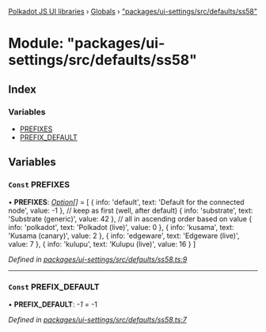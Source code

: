 [Polkadot JS UI libraries](../README.md) › [Globals](../globals.md) › ["packages/ui-settings/src/defaults/ss58"](_packages_ui_settings_src_defaults_ss58_.md)

# Module: "packages/ui-settings/src/defaults/ss58"

## Index

### Variables

* [PREFIXES](_packages_ui_settings_src_defaults_ss58_.md#const-prefixes)
* [PREFIX_DEFAULT](_packages_ui_settings_src_defaults_ss58_.md#const-prefix_default)

## Variables

### `Const` PREFIXES

• **PREFIXES**: *[Option](_packages_ui_settings_src_types_.md#option)[]* = [
  {
    info: 'default',
    text: 'Default for the connected node',
    value: -1
  },
  // keep as first (well, after default)
  {
    info: 'substrate',
    text: 'Substrate (generic)',
    value: 42
  },
  // all in ascending order based on value
  {
    info: 'polkadot',
    text: 'Polkadot (live)',
    value: 0
  },
  {
    info: 'kusama',
    text: 'Kusama (canary)',
    value: 2
  },
  {
    info: 'edgeware',
    text: 'Edgeware (live)',
    value: 7
  },
  {
    info: 'kulupu',
    text: 'Kulupu (live)',
    value: 16
  }
]

*Defined in [packages/ui-settings/src/defaults/ss58.ts:9](https://github.com/polkadot-js/ui/blob/ccfa7307/packages/ui-settings/src/defaults/ss58.ts#L9)*

___

### `Const` PREFIX_DEFAULT

• **PREFIX_DEFAULT**: *-1* = -1

*Defined in [packages/ui-settings/src/defaults/ss58.ts:7](https://github.com/polkadot-js/ui/blob/ccfa7307/packages/ui-settings/src/defaults/ss58.ts#L7)*
